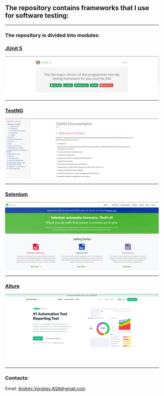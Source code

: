 ## The repository contains frameworks that I use for software testing:

---
### The repository is divided into modules:

###  [JUnit 5](https://junit.org/junit5/)

![img.png](junit5/src/main/resources/junit5-site.png)

---

### [TestNG](https://testng.org/)

![img.png](testNG/src/main/resources/testng-site.png)

---

###  [Selenium](https://www.selenium.dev/)

![img.png](selenium/src/main/resources/selenium-site.png)

---

###  [Allure](https://allurereport.org/)

![img.png](allure/resources/allure-site.png)

---
### Contacts:
Email: Andrey.Vorobev.AQA@gmail.com